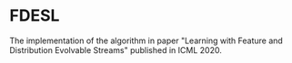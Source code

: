 # FDESL
The implementation of the algorithm in paper "Learning with Feature and Distribution Evolvable Streams" published in ICML 2020.

